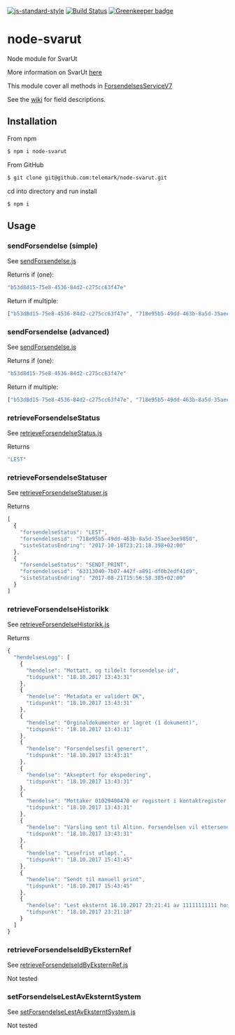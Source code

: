 [![js-standard-style](https://img.shields.io/badge/code%20style-standard-brightgreen.svg?style=flat)](https://github.com/feross/standard)
[![Build Status](https://travis-ci.org/telemark/node-svarut.svg?branch=master)](https://travis-ci.org/telemark/node-svarut)
[![Greenkeeper badge](https://badges.greenkeeper.io/telemark/node-svarut.svg)](https://greenkeeper.io/)

# node-svarut

Node module for SvarUt

More information on SvarUt [here](https://github.com/ks-no/svarut-dokumentasjon/wiki)

This module cover all methods in [ForsendelsesServiceV7](https://svarut.ks.no/tjenester/forsendelseservice/ForsendelsesServiceV7?wsdl)

See the [wiki](https://github.com/telemark/node-svarut/wiki) for field descriptions.

## Installation
From npm

```sh
$ npm i node-svarut
```

From GitHub
```sh
$ git clone git@github.com:telemark/node-svarut.git
```

cd into directory and run install

```sh
$ npm i
```

## Usage

### sendForsendelse (simple)

See [sendForsendelse.js](examples/sendForsendelse.js)

Returns if (one):

```js
"b53d8d15-75e8-4536-84d2-c275cc63f47e"
```

Return if multiple:
```js
["b53d8d15-75e8-4536-84d2-c275cc63f47e", "718e95b5-49dd-463b-8a5d-35aee3ee9850"]
```

### sendForsendelse (advanced)

See [sendForsendelse.js](examples/sendForsendelse_advanced.js)

Returns if (one):

```js
"b53d8d15-75e8-4536-84d2-c275cc63f47e"
```

Return if multiple:
```js
["b53d8d15-75e8-4536-84d2-c275cc63f47e", "718e95b5-49dd-463b-8a5d-35aee3ee9850"]
```

### retrieveForsendelseStatus

See [retrieveForsendelseStatus.js](examples/retrieveForsendelseStatus.js)

Returns

```js
"LEST"
```

### retrieveForsendelseStatuser

See [retrieveForsendelseStatuser.js](examples/retrieveForsendelseStatuser.js)

Returns

```js
[
  {
    "forsendelseStatus": "LEST",
    "forsendelsesid": "718e95b5-49dd-463b-8a5d-35aee3ee9850",
    "sisteStatusEndring": "2017-10-18T23:21:18.398+02:00"
  },
  {
    "forsendelseStatus": "SENDT_PRINT",
    "forsendelsesid": "63313040-7b07-442f-a891-df0b2edf41d9",
    "sisteStatusEndring": "2017-08-21T15:56:58.385+02:00"
  }
]
```

### retrieveForsendelseHistorikk

See [retrieveForsendelseHistorikk.js](examples/retrieveForsendelseHistorikk.js)

Returns

```js
{
  "hendelsesLogg": [
    {
      "hendelse": "Mottatt, og tildelt forsendelse-id",
      "tidspunkt": "18.10.2017 13:43:31"
    },
    {
      "hendelse": "Metadata er validert OK",
      "tidspunkt": "18.10.2017 13:43:31"
    },
    {
      "hendelse": "Orginaldokumenter er lagret (1 dokument)",
      "tidspunkt": "18.10.2017 13:43:31"
    },
    {
      "hendelse": "Forsendelsesfil generert",
      "tidspunkt": "18.10.2017 13:43:31"
    },
    {
      "hendelse": "Akseptert for ekspedering",
      "tidspunkt": "18.10.2017 13:43:31"
    },
    {
      "hendelse": "Mottaker 01029400470 er registert i kontaktregister, men har ikke registrert postkasse.",
      "tidspunkt": "18.10.2017 13:43:31"
    },
    {
      "hendelse": "Varsling sent til Altinn. Forsendelsen vil ettersendes som brevpost dersom den ikke blir lest innen utløp av lesefristen. Lesefristen utløper etter 2 timer.",
      "tidspunkt": "18.10.2017 13:43:31"
    },
    {
      "hendelse": "Lesefrist utløpt.",
      "tidspunkt": "18.10.2017 15:43:45"
    },
    {
      "hendelse": "Sendt til manuell print",
      "tidspunkt": "18.10.2017 15:43:45"
    },
    {
      "hendelse": "Lest eksternt 18.10.2017 23:21:41 av 11111111111 hos avsender 0800_telemark_test i systemet 'arkiv'",
      "tidspunkt": "18.10.2017 23:21:18"
    }
  ]
}
```

### retrieveForsendelseIdByEksternRef

See [retrieveForsendelseIdByEksternRef.js](examples/retrieveForsendelseIdByEksternRef.js)

Not tested

### setForsendelseLestAvEksterntSystem

See [setForsendelseLestAvEksterntSystem.js](examples/setForsendelseLestAvEksterntSystem.js)

Not tested

